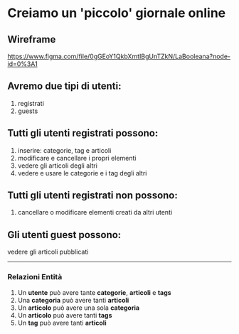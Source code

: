 # Creiamo un 'piccolo' giornale online

## Wireframe
https://www.figma.com/file/0gGEoY1QkbXmtIBgUnTZkN/LaBooleana?node-id=0%3A1


## Avremo due tipi di utenti: 
1. registrati 
1. guests

## Tutti gli utenti registrati possono: 
1. inserire: categorie, tag e articoli
1. modificare e cancellare i propri elementi
1. vedere gli articoli degli altri
1. vedere e usare le categorie e i tag degli altri

## Tutti gli utenti registrati non possono: 
1. cancellare o modificare elementi creati da altri utenti

## Gli utenti guest possono:
vedere gli articoli pubblicati

---

### Relazioni Entità
1. Un **utente** può avere tante **categorie**, **articoli** e **tags**
1. Una **categoria** può avere tanti **articoli**
1. Un **articolo** può avere una sola **categoria**
1. Un **articolo** può avere tanti **tags**
1. Un **tag** può avere tanti **articoli**